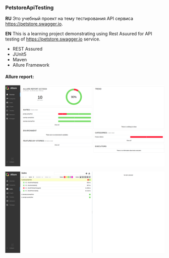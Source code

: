 ### PetstoreApiTesting
**RU** Это учебный проект на тему тестирования API сервиса https://petstore.swagger.io.

**EN** This is a learning project demonstrating using Rest Asuured for API testing of https://petstore.swagger.io service.

* REST Assured
* JUnit5
* Maven
* Allure Framework

#### Allure report:

![alt text](./allure-main-screen.png "Allure report with 1 failed test")

![alt text](./allure-suites.png "Allure report with 1 failed test")
